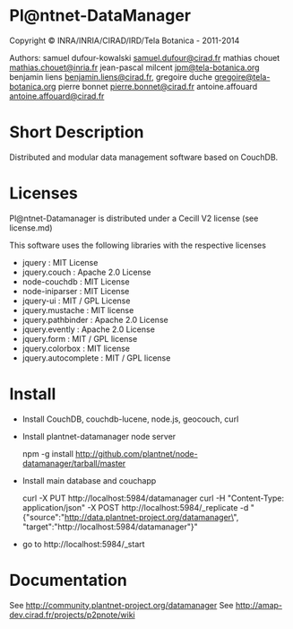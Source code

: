 Pl@ntnet-DataManager
====================

Copyright  ©  INRA/INRIA/CIRAD/IRD/Tela Botanica - 2011-2014

Authors:
     samuel dufour-kowalski <samuel.dufour@cirad.fr>
     mathias chouet <mathias.chouet@inria.fr>
     jean-pascal milcent <jpm@tela-botanica.org>
     benjamin liens <benjamin.liens@cirad.fr>, 
     gregoire duche <gregoire@tela-botanica.org>
     pierre bonnet <pierre.bonnet@cirad.fr>
     antoine.affouard <antoine.affouard@cirad.fr>

 
Short Description
=================

Distributed and modular data management software based on CouchDB.

Licenses
========

Pl@ntnet-Datamanager is distributed under a Cecill V2 license (see license.md)

This software uses the following libraries with the respective licenses

* jquery : MIT License
* jquery.couch : Apache 2.0 License
* node-couchdb : MIT License
* node-iniparser : MIT License
* jquery-ui : MIT / GPL License
* jquery.mustache : MIT license
* jquery.pathbinder : Apache 2.0 License
* jquery.evently : Apache 2.0 License
* jquery.form : MIT / GPL license
* jquery.colorbox : MIT license
* jquery.autocomplete : MIT / GPL license


Install
=======

* Install CouchDB, couchdb-lucene, node.js, geocouch, curl
* Install plantnet-datamanager node server

  npm -g install http://github.com/plantnet/node-datamanager/tarball/master

* Install main database and couchapp

  curl -X PUT http://localhost:5984/datamanager 
  curl -H "Content-Type: application/json" -X POST http://localhost:5984/_replicate -d "{\"source\":\"http://data.plantnet-project.org/datamanager\", \"target\":\"http://localhost:5984/datamanager\"}" 

* go to http://localhost:5984/_start

Documentation
=============

See http://community.plantnet-project.org/datamanager
See http://amap-dev.cirad.fr/projects/p2pnote/wiki



